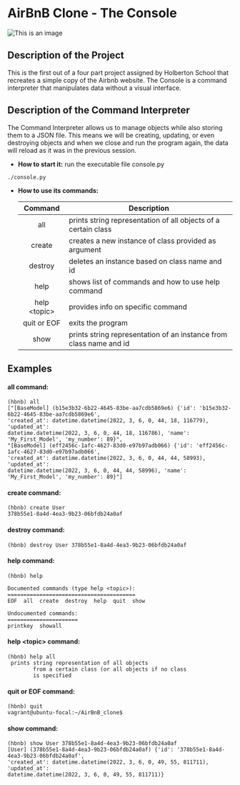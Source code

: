 # AirBnB Clone - The Console

![This is an image](https://docs.github.com/assets/cb-319648/images/help/writing/image-rendered.png)

## Description of the Project

This is the first out of a four part project assigned by Holberton School
that recreates a simple copy of the Airbnb website. The Console is a
command interpreter that manipulates data without a visual interface.

## Description of the Command Interpreter

The Command Interpreter allows us to manage objects while also storing them to a JSON file.
This means we will be creating, updating, or even destroying objects and when we close and run
the program again, the data will reload as it was in the previous session.

  * **How to start it:**  run the executable file console.py
```
./console.py
```
  * **How to use its commands:**

     | Command       |  Description                                                       |
     |     :---:     | -----------------------------------------------------------------  |
     | all           | prints string representation of all objects of a certain class     |
     | create        | creates a new instance of class provided as argument               |
     | destroy       | deletes an instance based on class name and id                     |
     | help          | shows list of commands and how to use help command                 |
     | help \<topic\>  | provides info on specific command                                  |
     | quit or EOF   | exits the program                                                  |
     | show          | prints string representation of an instance from class name and id |

## Examples

#### all command:
```
(hbnb) all
["[BaseModel] (b15e3b32-6b22-4645-83be-aa7cdb5869e6) {'id': 'b15e3b32-6b22-4645-83be-aa7cdb5869e6',
'created_at': datetime.datetime(2022, 3, 6, 0, 44, 18, 116779), 'updated_at':
datetime.datetime(2022, 3, 6, 0, 44, 18, 116786), 'name': 'My_First_Model', 'my_number': 89}",
"[BaseModel] (eff2456c-1afc-4627-83d0-e97b97adb066) {'id': 'eff2456c-1afc-4627-83d0-e97b97adb066',
'created_at': datetime.datetime(2022, 3, 6, 0, 44, 44, 58993), 'updated_at': 
datetime.datetime(2022, 3, 6, 0, 44, 44, 58996), 'name': 'My_First_Model', 'my_number': 89}"]
```
#### create command:
```
(hbnb) create User
378b55e1-8a4d-4ea3-9b23-06bfdb24a0af
```

#### destroy command:
```
(hbnb) destroy User 378b55e1-8a4d-4ea3-9b23-06bfdb24a0af
```
#### help command:
```
(hbnb) help

Documented commands (type help <topic>):
========================================
EOF  all  create  destroy  help  quit  show

Undocumented commands:
======================
printkey  showall
```
####  help \<topic\> command:
```
(hbnb) help all
 prints string representation of all objects
        from a certain class (or all objects if no class
        is specified
```
####  quit or EOF command:
```
(hbnb) quit
vagrant@ubuntu-focal:~/AirBnB_clone$
```
####  show command:
```
(hbnb) show User 378b55e1-8a4d-4ea3-9b23-06bfdb24a0af
[User] (378b55e1-8a4d-4ea3-9b23-06bfdb24a0af) {'id': '378b55e1-8a4d-4ea3-9b23-06bfdb24a0af',
'created_at': datetime.datetime(2022, 3, 6, 0, 49, 55, 811711), 'updated_at':
datetime.datetime(2022, 3, 6, 0, 49, 55, 811711)}
```
